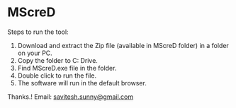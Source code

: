 # MScreD

Steps to run the tool:
1. Download and extract the Zip file (available in MScreD folder) in a folder on your PC.
2. Copy the folder to C: Drive.
3. Find MScreD.exe file in the folder.
4. Double click to run the file.
5. The software will run in the default browser.

Thanks.!
Email: savitesh.sunny@gmail.com
